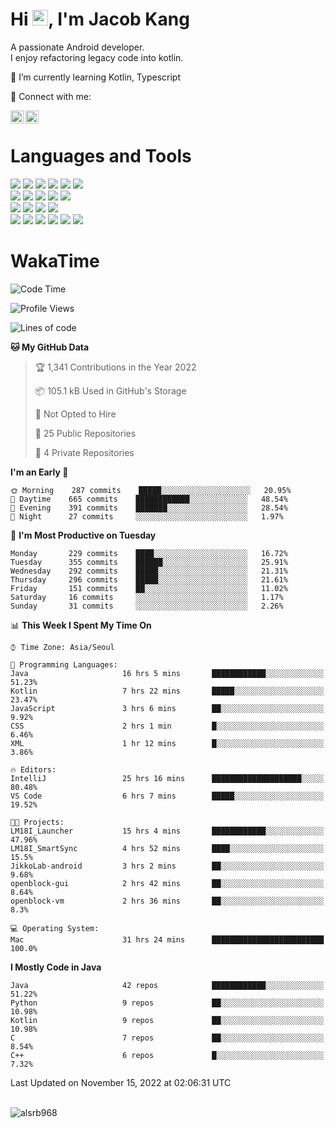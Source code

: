 # Hi <img src="https://media.giphy.com/media/hvRJCLFzcasrR4ia7z/giphy.gif" width="25px">, I'm Jacob Kang
A passionate Android developer.
</br>
I enjoy refactoring legacy code into kotlin.

🌱 I’m currently learning Kotlin, Typescript

🤝 Connect with me:

<a href="https://www.linkedin.com/in/minkyu-kang-b7477b1b2/"><img align="left" src="https://raw.githubusercontent.com/yushi1007/yushi1007/main/images/linkedin.svg" alt="Minkyu Kang | LinkedIn" width="21px"/></a>
<a href="https://www.instagram.com/_jacob_kang/"><img align="left" src="https://raw.githubusercontent.com/yushi1007/yushi1007/main/images/instagram.svg" alt="Jacob Kang | Instagram" width="21px"/></a>

</br>

# Languages and Tools

<div align="left">
<img src="https://img.shields.io/badge/java-007396?logo=java&logoColor=white"/>
<img src="https://img.shields.io/badge/kotlin-7F52FF?logo=kotlin&logoColor=white"/>
<img src="https://img.shields.io/badge/python-3776AB?logo=python&logoColor=white"/>
<img src="https://img.shields.io/badge/bash shell-4EAA25?logo=gnubash&logoColor=white"/>
<img src="https://img.shields.io/badge/c-A8B9CC?logo=c&logoColor=white"/>
<img src="https://img.shields.io/badge/c++-00599C?logo=c%2b%2b&logoColor=white"/>
</div>
<div align="left">
<img src="https://img.shields.io/badge/git-F05032?logo=git&logoColor=white"/>
<img src="https://img.shields.io/badge/github-181717?logo=github&logoColor=white"/>
<img src="https://img.shields.io/badge/mysql-4479A1?logo=mysql&logoColor=white"/>
<img src="https://img.shields.io/badge/sqlite-003B57?logo=sqlite&logoColor=white"/>
<img src="https://img.shields.io/badge/amazon AWS-232F3E?logo=amazonaws&logoColor=white"/>
</div>
<div align="left">
<img src="https://img.shields.io/badge/android-3DDC84?logo=android&logoColor=white"/>
<img src="https://img.shields.io/badge/linux-FCC624?logo=linux&logoColor=white"/>
<img src="https://img.shields.io/badge/flask-000000?logo=flask&logoColor=white"/>
<img src="https://img.shields.io/badge/arduino-00979D?logo=arduino&logoColor=white"/>
</div>
<div align="left">
<img src="https://img.shields.io/badge/slack-4A154B?logo=slack&logoColor=white"/>
<img src="https://img.shields.io/badge/notion-000000?logo=notion&logoColor=white"/>
<img src="https://img.shields.io/badge/jira-0052CC?logo=jira&logoColor=white"/>
<img src="https://img.shields.io/badge/postman-FF6C37?logo=postman&logoColor=white"/>
<img src="https://img.shields.io/badge/intellij-000000?logo=intellijidea&logoColor=white"/>
<img src="https://img.shields.io/badge/pycharm-000000?logo=pycharm&logoColor=white"/>
</div>

# WakaTime

<!--START_SECTION:waka-->
![Code Time](http://img.shields.io/badge/Code%20Time-1%2C561%20hrs%2057%20mins-blue)

![Profile Views](http://img.shields.io/badge/Profile%20Views-0-blue)

![Lines of code](https://img.shields.io/badge/From%20Hello%20World%20I%27ve%20Written-191%20Thousand%20lines%20of%20code-blue)

**🐱 My GitHub Data** 

> 🏆 1,341 Contributions in the Year 2022
 > 
> 📦 105.1 kB Used in GitHub's Storage 
 > 
> 🚫 Not Opted to Hire
 > 
> 📜 25 Public Repositories 
 > 
> 🔑 4 Private Repositories  
 > 
**I'm an Early 🐤** 

```text
🌞 Morning    287 commits    █████░░░░░░░░░░░░░░░░░░░░   20.95% 
🌆 Daytime    665 commits    ████████████░░░░░░░░░░░░░   48.54% 
🌃 Evening    391 commits    ███████░░░░░░░░░░░░░░░░░░   28.54% 
🌙 Night      27 commits     ░░░░░░░░░░░░░░░░░░░░░░░░░   1.97%

```
📅 **I'm Most Productive on Tuesday** 

```text
Monday       229 commits    ████░░░░░░░░░░░░░░░░░░░░░   16.72% 
Tuesday      355 commits    ██████░░░░░░░░░░░░░░░░░░░   25.91% 
Wednesday    292 commits    █████░░░░░░░░░░░░░░░░░░░░   21.31% 
Thursday     296 commits    █████░░░░░░░░░░░░░░░░░░░░   21.61% 
Friday       151 commits    ██░░░░░░░░░░░░░░░░░░░░░░░   11.02% 
Saturday     16 commits     ░░░░░░░░░░░░░░░░░░░░░░░░░   1.17% 
Sunday       31 commits     ░░░░░░░░░░░░░░░░░░░░░░░░░   2.26%

```


📊 **This Week I Spent My Time On** 

```text
⌚︎ Time Zone: Asia/Seoul

💬 Programming Languages: 
Java                     16 hrs 5 mins       ████████████░░░░░░░░░░░░░   51.23% 
Kotlin                   7 hrs 22 mins       █████░░░░░░░░░░░░░░░░░░░░   23.47% 
JavaScript               3 hrs 6 mins        ██░░░░░░░░░░░░░░░░░░░░░░░   9.92% 
CSS                      2 hrs 1 min         █░░░░░░░░░░░░░░░░░░░░░░░░   6.46% 
XML                      1 hr 12 mins        █░░░░░░░░░░░░░░░░░░░░░░░░   3.86%

🔥 Editors: 
IntelliJ                 25 hrs 16 mins      ████████████████████░░░░░   80.48% 
VS Code                  6 hrs 7 mins        █████░░░░░░░░░░░░░░░░░░░░   19.52%

🐱‍💻 Projects: 
LM18I_Launcher           15 hrs 4 mins       ████████████░░░░░░░░░░░░░   47.96% 
LM18I_SmartSync          4 hrs 52 mins       ████░░░░░░░░░░░░░░░░░░░░░   15.5% 
JikkoLab-android         3 hrs 2 mins        ██░░░░░░░░░░░░░░░░░░░░░░░   9.68% 
openblock-gui            2 hrs 42 mins       ██░░░░░░░░░░░░░░░░░░░░░░░   8.64% 
openblock-vm             2 hrs 36 mins       ██░░░░░░░░░░░░░░░░░░░░░░░   8.3%

💻 Operating System: 
Mac                      31 hrs 24 mins      █████████████████████████   100.0%

```

**I Mostly Code in Java** 

```text
Java                     42 repos            ████████████░░░░░░░░░░░░░   51.22% 
Python                   9 repos             ██░░░░░░░░░░░░░░░░░░░░░░░   10.98% 
Kotlin                   9 repos             ██░░░░░░░░░░░░░░░░░░░░░░░   10.98% 
C                        7 repos             ██░░░░░░░░░░░░░░░░░░░░░░░   8.54% 
C++                      6 repos             █░░░░░░░░░░░░░░░░░░░░░░░░   7.32%

```



 Last Updated on November 15, 2022 at 02:06:31 UTC
<!--END_SECTION:waka-->

</br>

<div align="left">
<img align="left" src="https://github-readme-stats.vercel.app/api/top-langs?username=alsrb968&show_icons=true&locale=en&layout=compact&theme=dark" alt="alsrb968" />
</div>
